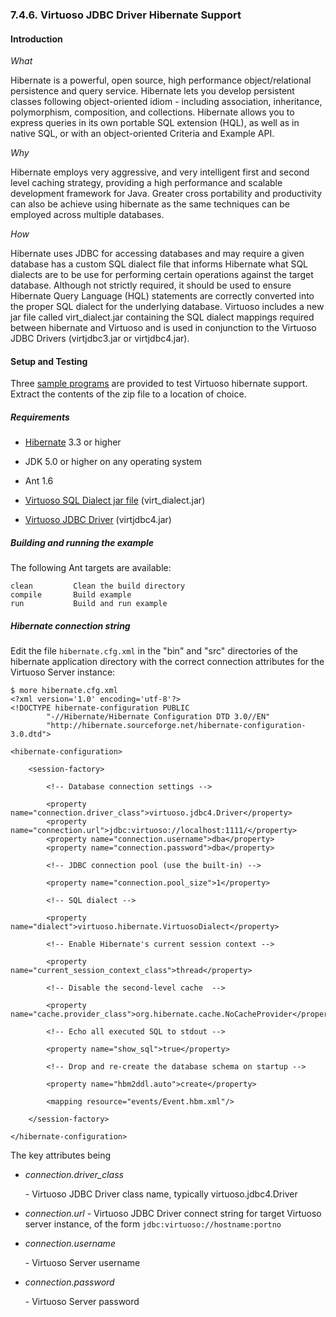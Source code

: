 <div>

<div>

<div>

<div>

### 7.4.6. Virtuoso JDBC Driver Hibernate Support

</div>

</div>

</div>

<div>

<div>

<div>

<div>

#### Introduction

</div>

</div>

</div>

<span class="emphasis">*What*</span>

Hibernate is a powerful, open source, high performance object/relational
persistence and query service. Hibernate lets you develop persistent
classes following object-oriented idiom - including association,
inheritance, polymorphism, composition, and collections. Hibernate
allows you to express queries in its own portable SQL extension (HQL),
as well as in native SQL, or with an object-oriented Criteria and
Example API.

<span class="emphasis">*Why*</span>

Hibernate employs very aggressive, and very intelligent first and second
level caching strategy, providing a high performance and scalable
development framework for Java. Greater cross portability and
productivity can also be achieve using hibernate as the same techniques
can be employed across multiple databases.

<span class="emphasis">*How*</span>

Hibernate uses JDBC for accessing databases and may require a given
database has a custom SQL dialect file that informs Hibernate what SQL
dialects are to be use for performing certain operations against the
target database. Although not strictly required, it should be used to
ensure Hibernate Query Language (HQL) statements are correctly converted
into the proper SQL dialect for the underlying database. Virtuoso
includes a new jar file called virt_dialect.jar containing the SQL
dialect mappings required between hibernate and Virtuoso and is used in
conjunction to the Virtuoso JDBC Drivers (virtjdbc3.jar or
virtjdbc4.jar).

</div>

<div>

<div>

<div>

<div>

#### Setup and Testing

</div>

</div>

</div>

Three <a
href="http://virtuoso.openlinksw.com/dataspace/dav/wiki/Main/VirtJdbcHibernate/Hibernate_Examples.zip"
class="ulink" target="_top">sample programs</a> are provided to test
Virtuoso hibernate support. Extract the contents of the zip file to a
location of choice.

<div>

<div>

<div>

<div>

##### Requirements

</div>

</div>

</div>

<div>

- <a href="https://www.hibernate.org/" class="ulink"
  target="_top">Hibernate</a> 3.3 or higher

- JDK 5.0 or higher on any operating system

- Ant 1.6

- <a
  href="http://virtuoso.openlinksw.com/dataspace/dav/wiki/Main/VirtJdbcHibernate/virt_dialect.jar"
  class="ulink" target="_top">Virtuoso SQL Dialect jar file</a>
  (virt_dialect.jar)

- <a
  href="http://virtuoso.openlinksw.com/dataspace/dav/wiki/Main/VirtJdbcHibernate/virtjdbc4.jar"
  class="ulink" target="_top">Virtuoso JDBC Driver</a> (virtjdbc4.jar)

</div>

</div>

<div>

<div>

<div>

<div>

##### Building and running the example

</div>

</div>

</div>

The following Ant targets are available:

``` programlisting
clean         Clean the build directory
compile       Build example
run           Build and run example
```

</div>

<div>

<div>

<div>

<div>

##### Hibernate connection string

</div>

</div>

</div>

Edit the file `hibernate.cfg.xml` in the "bin" and "src" directories of
the hibernate application directory with the correct connection
attributes for the Virtuoso Server instance:

``` programlisting
$ more hibernate.cfg.xml
<?xml version='1.0' encoding='utf-8'?>
<!DOCTYPE hibernate-configuration PUBLIC
        "-//Hibernate/Hibernate Configuration DTD 3.0//EN"
        "http://hibernate.sourceforge.net/hibernate-configuration-3.0.dtd">

<hibernate-configuration>

    <session-factory>

        <!-- Database connection settings -->

        <property name="connection.driver_class">virtuoso.jdbc4.Driver</property>
        <property name="connection.url">jdbc:virtuoso://localhost:1111/</property>
        <property name="connection.username">dba</property>
        <property name="connection.password">dba</property>

        <!-- JDBC connection pool (use the built-in) -->

        <property name="connection.pool_size">1</property>

        <!-- SQL dialect -->

        <property name="dialect">virtuoso.hibernate.VirtuosoDialect</property>

        <!-- Enable Hibernate's current session context -->

        <property name="current_session_context_class">thread</property>

        <!-- Disable the second-level cache  -->

        <property name="cache.provider_class">org.hibernate.cache.NoCacheProvider</property>

        <!-- Echo all executed SQL to stdout -->

        <property name="show_sql">true</property>

        <!-- Drop and re-create the database schema on startup -->

        <property name="hbm2ddl.auto">create</property>

        <mapping resource="events/Event.hbm.xml"/>

    </session-factory>

</hibernate-configuration>
```

The key attributes being

<div>

- <span class="emphasis">*connection.driver_class*</span>

  \- Virtuoso JDBC Driver class name, typically virtuoso.jdbc4.Driver

- <span class="emphasis">*connection.url*</span> - Virtuoso JDBC Driver
  connect string for target Virtuoso server instance, of the form
  `jdbc:virtuoso://hostname:portno`

- <span class="emphasis">*connection.username*</span>

  \- Virtuoso Server username

- <span class="emphasis">*connection.password*</span>

  \- Virtuoso Server password

</div>

</div>

</div>

</div>
